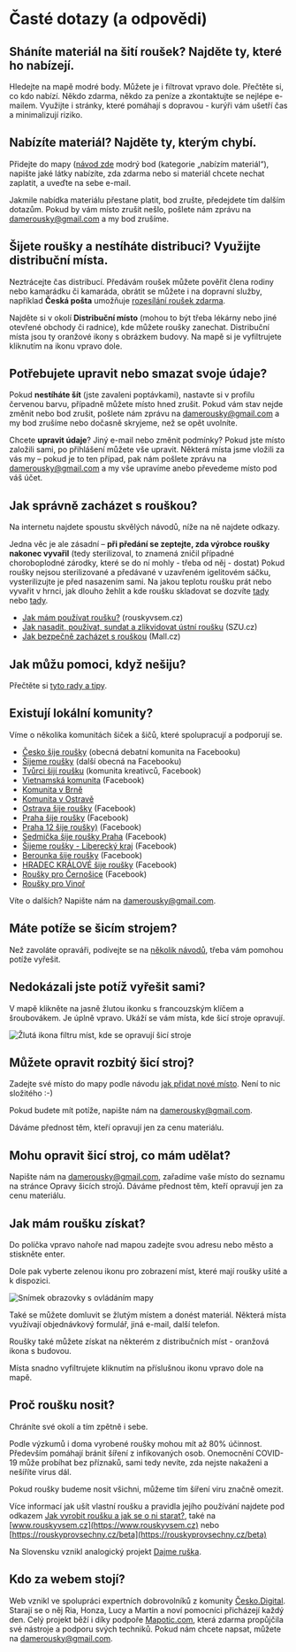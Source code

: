 # Časté dotazy (a odpovědi)
## Sháníte materiál na šití roušek? Najděte ty, které ho nabízejí.

Hledejte na mapě modré body. Můžete je i filtrovat vpravo dole. Přečtěte si, co kdo nabízí. Někdo zdarma, někdo za peníze a zkontaktujte se nejlépe e-mailem. 
Využijte i stránky, které pomáhají s dopravou - kurýři vám ušetří čas a minimalizují riziko.

## Nabízíte materiál? Najděte ty, kterým chybí.

Přidejte do mapy ([návod zde](/vytvorit-misto) modrý bod (kategorie „nabízím materiál“), napište jaké látky nabízíte, zda zdarma nebo si materiál chcete nechat zaplatit,
a uveďte na sebe e-mail.

Jakmile nabídka materiálu přestane platit, bod zrušte, předejdete tím dalším dotazům. Pokud by vám místo zrušit nešlo, pošlete nám zprávu na
[damerousky@gmail.com](mailto:damerousky@gmail.com) a my bod zrušíme.

## Šijete roušky a nestíháte distribuci? Využijte distribuční místa.

Neztrácejte čas distribucí. Předávám roušek můžete pověřit člena rodiny nebo kamarádku či kamaráda, obrátit se můžete i na dopravní služby, například
**Česká pošta** umožňuje [rozesílání roušek zdarma](https://www.ceskaposta.cz/-/ceska-posta-zdarma-prepravuje-rousky).

Najděte si v okolí **Distribuční místo** (mohou to být třeba lékárny nebo jiné otevřené obchody či radnice), kde můžete roušky zanechat. Distribuční místa jsou
ty oranžové ikony s obrázkem budovy. Na mapě si je vyfiltrujete kliknutím na ikonu vpravo dole.

## Potřebujete upravit nebo smazat svoje údaje?

Pokud **nestíháte šít** (jste zavaleni poptávkami), nastavte si v profilu červenou barvu, případně můžete místo hned zrušit. Pokud vám stav nejde změnit nebo bod
zrušit, pošlete nám zprávu na [damerousky@gmail.com](mailto:damerousky@gmail.com) a my bod zrušíme nebo dočasně skryjeme, než se opět uvolníte.

Chcete **upravit údaje**? Jiný e-mail nebo změnit podmínky? Pokud jste místo založili sami, po přihlášení můžete vše upravit. Některá místa jsme vložili za vás my
– pokud je to ten případ, pak nám pošlete zprávu na [damerousky@gmail.com](mailto:damerousky@gmail.com) a my vše upravíme anebo převedeme místo pod váš účet.

## Jak správně zacházet s rouškou?

Na internetu najdete spoustu skvělých návodů, níže na ně najdete odkazy. 

Jedna věc je ale zásadní – **při předání se zeptejte, zda výrobce roušky nakonec vyvařil** (tedy sterilizoval, to znamená zničil případné choroboplodné zárodky,
které se do ní mohly - třeba od něj - dostat) Pokud roušky nejsou sterilizované a předávané v uzavřeném igelitovém sáčku, vysterilizujte je před nasazením sami.
Na jakou teplotu roušku prát nebo vyvařit v hrnci, jak dlouho žehlit a kde roušku skladovat se dozvíte
[tady](https://www.irozhlas.cz/zivotni-styl/spolecnost/domaci-rousky-ochranne-prostredky-koronavirus-v-cesku-hygienicke-zasady_2003181744_onz) nebo
[tady](https://www.smocr.cz/cs/novinky/a/jak-se-starat-o-doma-vyrobenou-rousku).

* [Jak mám používat roušku?](https://www.rouskyvsem.cz/) (rouskyvsem.cz)
* [Jak nasadit, používat, sundat a zlikvidovat ústní roušku](http://www.szu.cz/tema/prevence/jak-nasadit-pouzivat-sundat-a-zlikvidovat-ustni-rousku) (SZU.cz)
* [Jak bezpečně zacházet s rouškou](https://blog.mall.cz/lifestyle/rousky-zjistete-k-cemu-slouzi-a-jak-je-spravne-pouzivat-1274.html) (Mall.cz)

## Jak můžu pomoci, když nešiju?

Přečtěte si [tyto rady a tipy](nesiju).

## Existují lokální komunity?

Víme o několika komunitách šiček a šičů, které spolupracují a podporují se.

* [Česko šije roušky](https://www.facebook.com/groups/641038750030418/) (obecná debatní komunita na Facebooku)
* [Šijeme roušky](https://www.facebook.com/groups/241815687000985/) (další obecná na Facebooku)
* [Tvůrci šijí roušku](https://www.facebook.com/groups/665021814266346/) (komunita kreativců, Facebook)
* [Vietnamská komunita](https://www.facebook.com/groups/2979634648759989/) (Facebook)
* [Komunita v Brně](https://sijemerousky.cz/)
* [Komunita v Ostravě](https://sites.google.com/cooltourova.cz/rouskajecool/?authuser=0)
* [Ostrava šije roušky](https://www.facebook.com/groups/234391091070001/) (Facebook)
* [Praha šije roušky](https://www.facebook.com/praha.sije.rousky/) (Facebook)
* [Praha 12 šije roušky)](https://praha12sijerousky.cz/) (Facebook)
* [Sedmička šije roušky Praha](https://www.facebook.com/groups/813077809171905/) (Facebook)
* [Šijeme roušky - Liberecký kraj](https://www.facebook.com/groups/2743026849066008/) (Facebook)
* [Berounka šije roušky](https://www.facebook.com/groups/1252174921647639/) (Facebook)
* [HRADEC KRÁLOVÉ šije roušky](https://www.facebook.com/groups/218204206037259/) (Facebook)
* [Roušky pro Černošice](https://www.facebook.com/groups/162900701405269/) (Facebook)
* [Roušky pro Vinoř](https://www.facebook.com/groups/625376081616935/)

Víte o dalších? Napište nám na [damerousky@gmail.com](mailto:damerousky@gmail.com).

## Máte potíže se šicím strojem?

Než zavoláte opraváři, podívejte se na [několik návodů](https://www.raj-siti.cz/reseni-problemu), třeba vám pomohou potíže vyřešit.

## Nedokázali jste potíž vyřešit sami?

V mapě klikněte na jasně žlutou ikonku s francouzským klíčem a šroubovákem. Je úplně vpravo. Ukáží se vám místa, kde šicí stroje opravují.

![Žlutá ikona filtru míst, kde se opravují šicí stroje](/obrazky/opravy.png)

## Můžete opravit rozbitý šicí stroj?

Zadejte své místo do mapy podle návodu [jak přidat nové místo](/vytvorit-misto). Není to nic složitého :-)

Pokud budete mít potíže, napište nám na [damerousky@gmail.com](mailto:damerousky@gmail.com).

Dáváme přednost těm, kteří opravují jen za cenu materiálu.

## Mohu opravit šicí stroj, co mám udělat?

Napište nám na [damerousky@gmail.com](mailto:damerousky@gmail.com), zařadíme vaše místo do seznamu na stránce Opravy šicích strojů. Dáváme přednost těm, kteří opravují jen za cenu materiálu.

## Jak mám roušku získat?

Do políčka vpravo nahoře nad mapou zadejte svou adresu nebo město a stiskněte enter.

Dole pak vyberte zelenou ikonu pro zobrazení míst, které mají roušky ušité a k dispozici.

![Snímek obrazovky s ovládáním mapy](/obrazky/jak-ziskat.webp)

Také se můžete domluvit se žlutým místem a donést materiál. Některá místa využívají objednávkový formulář, jiná e-mail, další telefon.

Roušky také můžete získat na některém z distribučních míst - oranžová ikona s budovou. 

Místa snadno vyfiltrujete kliknutím na příslušnou ikonu vpravo dole na mapě.

## Proč roušku nosit?

Chráníte své okolí a tím zpětně i sebe.

Podle výzkumů i doma vyrobené roušky mohou mít až 80% účinnost. Především pomáhají bránit šíření z infikovaných osob. Onemocnění COVID-19 může probíhat
bez příznaků, sami tedy nevíte, zda nejste nakaženi a nešíříte virus dál.

Pokud roušky budeme nosit všichni, můžeme tím šíření viru značně omezit.

Více informací jak ušít vlastní roušku a pravidla jejího používání najdete pod odkazem [Jak vyrobit roušku a jak se o ni starat?](/vyroba-a-pece), také na
[www.rouskyvsem.cz](https://www.rouskyvsem.cz) nebo [https://rouskyprovsechny.cz/beta](https://rouskyprovsechny.cz/beta)

Na Slovensku vznikl analogický projekt [Dajme ruška](https://www.mapotic.com/ruska-pre-slovensko).

## Kdo za webem stojí?

Web vznikl ve spolupráci expertních dobrovolníků z komunity [Česko.Digital](https://cesko.digital). Starají se o něj Ria, Honza, Lucy a Martin
a noví pomocníci přicházejí každý den. Celý projekt běží i díky podpoře [Mapotic.com](https://mapotic.com), která zdarma propůjčila své nástroje a podporu
svých techniků. Pokud nám chcete napsat, můžete na [damerousky@gmail.com](mailto:damerousky@gmail.com).